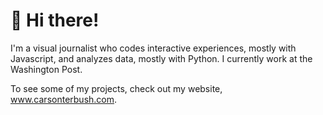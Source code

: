# 💃 Hi there!

I'm a visual journalist who codes interactive experiences, mostly with Javascript, and analyzes data, mostly with Python. I currently work at the Washington Post. 

To see some of my projects, check out my website, <a href="www.carsonterbush.com">www.carsonterbush.com</a>.
<!--
**carsonology/carsonology** is a ✨ _special_ ✨ repository because its `README.md` (this file) appears on your GitHub profile.

Here are some ideas to get you started:

- 🔭 I’m currently working on ...
- 🌱 I’m currently learning ...
- 👯 I’m looking to collaborate on ...
- 🤔 I’m looking for help with ...
- 💬 Ask me about ...
- 📫 How to reach me: ...
- 😄 Pronouns: ...
- ⚡ Fun fact: ...
-->
